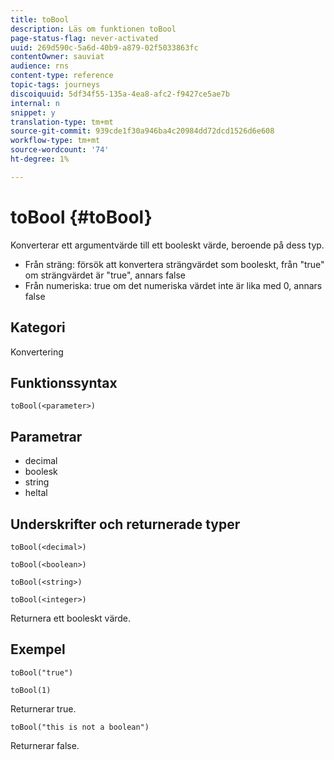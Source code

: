 ```yaml
---
title: toBool
description: Läs om funktionen toBool
page-status-flag: never-activated
uuid: 269d590c-5a6d-40b9-a879-02f5033863fc
contentOwner: sauviat
audience: rns
content-type: reference
topic-tags: journeys
discoiquuid: 5df34f55-135a-4ea8-afc2-f9427ce5ae7b
internal: n
snippet: y
translation-type: tm+mt
source-git-commit: 939cde1f30a946ba4c20984dd72dcd1526d6e608
workflow-type: tm+mt
source-wordcount: '74'
ht-degree: 1%

---
```



# toBool {#toBool}

Konverterar ett argumentvärde till ett booleskt värde, beroende på dess typ.

* Från sträng: försök att konvertera strängvärdet som booleskt, från &quot;true&quot; om strängvärdet är &quot;true&quot;, annars false
* Från numeriska: true om det numeriska värdet inte är lika med 0, annars false

## Kategori

Konvertering

## Funktionssyntax

`toBool(<parameter>)`

## Parametrar

* decimal
* boolesk
* string
* heltal

## Underskrifter och returnerade typer

`toBool(<decimal>)`

`toBool(<boolean>)`

`toBool(<string>)`

`toBool(<integer>)`

Returnera ett booleskt värde.

## Exempel

`toBool("true")`

`toBool(1)`

Returnerar true.

`toBool("this is not a boolean")`

Returnerar false.
